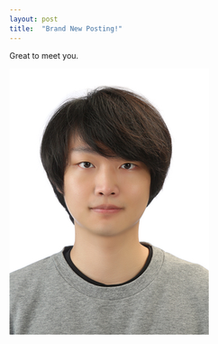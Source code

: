 ```yaml
---
layout: post
title:  "Brand New Posting!"
---
```


Great to meet you.

![함중일-00-](/images/2023-11-15-first/함중일-00-.jpg)
